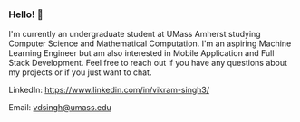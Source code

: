 ### Hello! 👋
I'm currently an undergraduate student at UMass Amherst studying Computer Science and Mathematical Computation. I'm an aspiring Machine Learning Engineer but am also interested in Mobile Application and Full Stack Development. Feel free to reach out if you have any questions about my projects or if you just want to chat.

LinkedIn: https://www.linkedin.com/in/vikram-singh3/

Email: vdsingh@umass.edu
